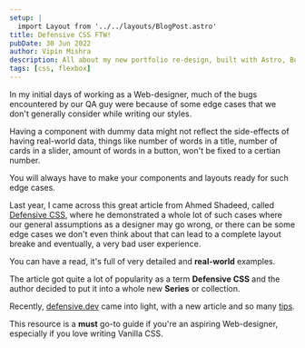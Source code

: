 ```yaml
---
setup: |
  import Layout from '../../layouts/BlogPost.astro'
title: Defensive CSS FTW!
pubDate: 30 Jun 2022
author: Vipin Mishra
description: All about my new portfolio re-design, built with Astro, Bootstrap, SASS + Open Props.
tags: [css, flexbox]
---
```


In my initial days of working as a Web-designer, much of the bugs encountered by our QA guy were because of some edge cases that we don't generally consider while writing our styles.

Having a component with dummy data might not reflect the side-effects of having real-world data, things like number of words in a title, number of cards in a slider, amount of words in a button, won't be fixed to a certian number.

You will always have to make your components and layouts ready for such edge cases.

Last year, I came across this great article from Ahmed Shadeed, called [Defensive CSS](https://ishadeed.com/article/defensive-css/), where he demonstrated a whole lot of such cases where our general assumptions as a designer may go wrong, or there can be some edge cases we don't even think about that can lead to a complete layout breake and eventually, a very bad user experience.

You can have a read, it's full of very detailed and **real-world** examples.

The article got quite a lot of popularity as a term **Defensive CSS** and the author decided to put it into a whole new **Series** or collection.

Recently, [defensive.dev](https://defensivecss.dev/) came into light, with a new article and so many [tips](https://defensivecss.dev/tips).

This resource is a **must** go-to guide if you're an aspiring Web-designer, especially if you love writing Vanilla CSS.
